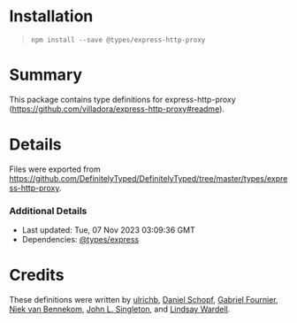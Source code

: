 # Installation
> `npm install --save @types/express-http-proxy`

# Summary
This package contains type definitions for express-http-proxy (https://github.com/villadora/express-http-proxy#readme).

# Details
Files were exported from https://github.com/DefinitelyTyped/DefinitelyTyped/tree/master/types/express-http-proxy.

### Additional Details
 * Last updated: Tue, 07 Nov 2023 03:09:36 GMT
 * Dependencies: [@types/express](https://npmjs.com/package/@types/express)

# Credits
These definitions were written by [ ulrichb](https://github.com/ulrichb), [Daniel Schopf](https://github.com/Danscho), [Gabriel Fournier](https://github.com/carboneater), [Niek van Bennekom](https://github.com/niekvb), [John L. Singleton](https://github.com/jsinglet), and [Lindsay Wardell](https://github.com/lindsaykwardell).
